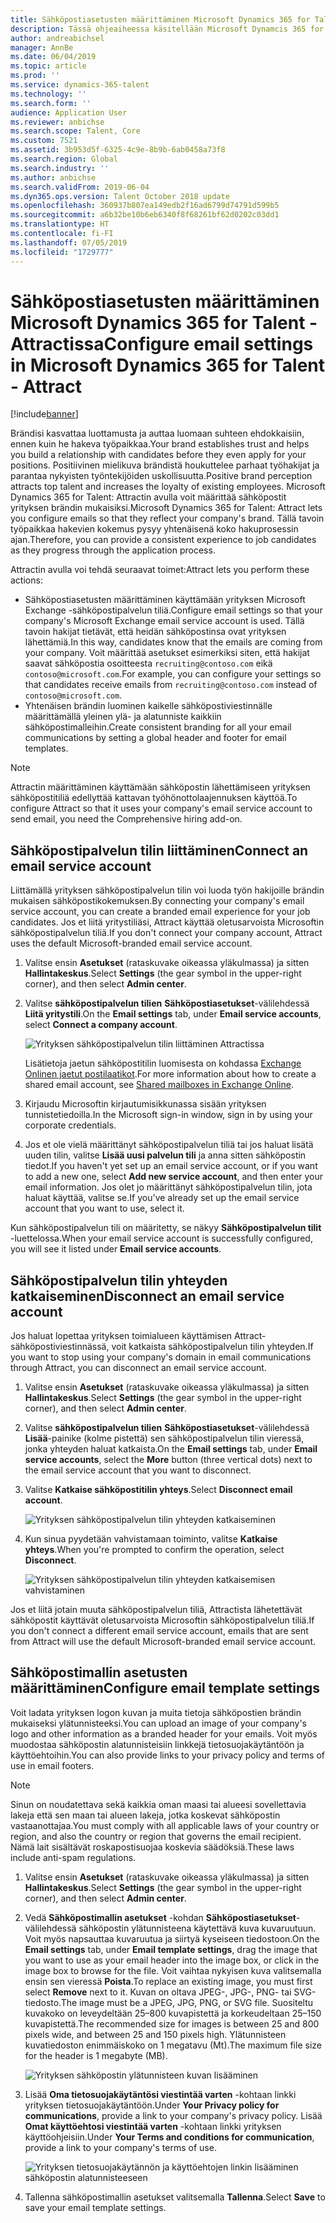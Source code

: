 ```yaml
---
title: Sähköpostiasetusten määrittäminen Microsoft Dynamics 365 for Talent - Attractissa
description: Tässä ohjeaiheessa käsitellään Microsoft Dynamcis 365 for Talent - Attractista lähetettävien sähköpostien asetusten määrittämistä.
author: andreabichsel
manager: AnnBe
ms.date: 06/04/2019
ms.topic: article
ms.prod: ''
ms.service: dynamics-365-talent
ms.technology: ''
ms.search.form: ''
audience: Application User
ms.reviewer: anbichse
ms.search.scope: Talent, Core
ms.custom: 7521
ms.assetid: 3b953d5f-6325-4c9e-8b9b-6ab0458a73f8
ms.search.region: Global
ms.search.industry: ''
ms.author: anbichse
ms.search.validFrom: 2019-06-04
ms.dyn365.ops.version: Talent October 2018 update
ms.openlocfilehash: 360937b807ea149edb2f16ad6799d74791d599b5
ms.sourcegitcommit: a6b32be10b6eb6340f8f68261bf62d0202c03dd1
ms.translationtype: HT
ms.contentlocale: fi-FI
ms.lasthandoff: 07/05/2019
ms.locfileid: "1729777"
---
```

# <a name="configure-email-settings-in-microsoft-dynamics-365-for-talent---attract"></a><span data-ttu-id="2218a-103">Sähköpostiasetusten määrittäminen Microsoft Dynamics 365 for Talent - Attractissa</span><span class="sxs-lookup"><span data-stu-id="2218a-103">Configure email settings in Microsoft Dynamics 365 for Talent - Attract</span></span>
[!include[banner](../includes/banner.md)]

<span data-ttu-id="2218a-104">Brändisi kasvattaa luottamusta ja auttaa luomaan suhteen ehdokkaisiin, ennen kuin he hakeva työpaikkaa.</span><span class="sxs-lookup"><span data-stu-id="2218a-104">Your brand establishes trust and helps you build a relationship with candidates before they even apply for your positions.</span></span> <span data-ttu-id="2218a-105">Positiivinen mielikuva brändistä houkuttelee parhaat työhakijat ja parantaa nykyisten työntekijöiden uskollisuutta.</span><span class="sxs-lookup"><span data-stu-id="2218a-105">Positive brand perception attracts top talent and increases the loyalty of existing employees.</span></span> <span data-ttu-id="2218a-106">Microsoft Dynamics 365 for Talent: Attractin avulla voit määrittää sähköpostit yrityksen brändin mukaisiksi.</span><span class="sxs-lookup"><span data-stu-id="2218a-106">Microsoft Dynamics 365 for Talent: Attract lets you configure emails so that they reflect your company's brand.</span></span> <span data-ttu-id="2218a-107">Tällä tavoin työpaikkaa hakevien kokemus pysyy yhtenäisenä koko hakuprosessin ajan.</span><span class="sxs-lookup"><span data-stu-id="2218a-107">Therefore, you can provide a consistent experience to job candidates as they progress through the application process.</span></span>

<span data-ttu-id="2218a-108">Attractin avulla voi tehdä seuraavat toimet:</span><span class="sxs-lookup"><span data-stu-id="2218a-108">Attract lets you perform these actions:</span></span>

- <span data-ttu-id="2218a-109">Sähköpostiasetusten määrittäminen käyttämään yrityksen Microsoft Exchange -sähköpostipalvelun tiliä.</span><span class="sxs-lookup"><span data-stu-id="2218a-109">Configure email settings so that your company's Microsoft Exchange email service account is used.</span></span> <span data-ttu-id="2218a-110">Tällä tavoin hakijat tietävät, että heidän sähköpostinsa ovat yrityksen lähettämiä.</span><span class="sxs-lookup"><span data-stu-id="2218a-110">In this way, candidates know that the emails are coming from your company.</span></span> <span data-ttu-id="2218a-111">Voit määrittää asetukset esimerkiksi siten, että hakijat saavat sähköpostia osoitteesta `recruiting@contoso.com` eikä `contoso@microsoft.com`.</span><span class="sxs-lookup"><span data-stu-id="2218a-111">For example, you can configure your settings so that candidates receive emails from `recruiting@contoso.com` instead of `contoso@microsoft.com`.</span></span>
- <span data-ttu-id="2218a-112">Yhtenäisen brändin luominen kaikelle sähköpostiviestinnälle määrittämällä yleinen ylä- ja alatunniste kaikkiin sähköpostimalleihin.</span><span class="sxs-lookup"><span data-stu-id="2218a-112">Create consistent branding for all your email communications by setting a global header and footer for email templates.</span></span> 

> [!NOTE]
> <span data-ttu-id="2218a-113">Attractin määrittäminen käyttämään sähköpostin lähettämiseen yrityksen sähköpostitiliä edellyttää kattavan työhönottolaajennuksen käyttöä.</span><span class="sxs-lookup"><span data-stu-id="2218a-113">To configure Attract so that it uses your company's email service account to send email, you need the Comprehensive hiring add-on.</span></span>

## <a name="connect-an-email-service-account"></a><span data-ttu-id="2218a-114">Sähköpostipalvelun tilin liittäminen</span><span class="sxs-lookup"><span data-stu-id="2218a-114">Connect an email service account</span></span>

<span data-ttu-id="2218a-115">Liittämällä yrityksen sähköpostipalvelun tilin voi luoda työn hakijoille brändin mukaisen sähköpostikokemuksen.</span><span class="sxs-lookup"><span data-stu-id="2218a-115">By connecting your company's email service account, you can create a branded email experience for your job candidates.</span></span> <span data-ttu-id="2218a-116">Jos et liitä yritystiliäsi, Attract käyttää oletusarvoista Microsoftin sähköpostipalvelun tiliä.</span><span class="sxs-lookup"><span data-stu-id="2218a-116">If you don't connect your company account, Attract uses the default Microsoft-branded email service account.</span></span>

1. <span data-ttu-id="2218a-117">Valitse ensin **Asetukset** (rataskuvake oikeassa yläkulmassa) ja sitten **Hallintakeskus**.</span><span class="sxs-lookup"><span data-stu-id="2218a-117">Select **Settings** (the gear symbol in the upper-right corner), and then select **Admin center**.</span></span>
2. <span data-ttu-id="2218a-118">Valitse **sähköpostipalvelun tilien** **Sähköpostiasetukset**-välilehdessä **Liitä yritystili**.</span><span class="sxs-lookup"><span data-stu-id="2218a-118">On the **Email settings** tab, under **Email service accounts**, select **Connect a company account**.</span></span>

    ![Yrityksen sähköpostipalvelun tilin liittäminen Attractissa](./media/attract-admin-email-service-accounts.png)

    <span data-ttu-id="2218a-120">Lisätietoja jaetun sähköpostitilin luomisesta on kohdassa [Exchange Onlinen jaetut postilaatikot](https://docs.microsoft.com/exchange/collaboration-exo/shared-mailboxes).</span><span class="sxs-lookup"><span data-stu-id="2218a-120">For more information about how to create a shared email account, see [Shared mailboxes in Exchange Online](https://docs.microsoft.com/exchange/collaboration-exo/shared-mailboxes).</span></span>

3. <span data-ttu-id="2218a-121">Kirjaudu Microsoftin kirjautumisikkunassa sisään yrityksen tunnistetiedoilla.</span><span class="sxs-lookup"><span data-stu-id="2218a-121">In the Microsoft sign-in window, sign in by using your corporate credentials.</span></span>
4. <span data-ttu-id="2218a-122">Jos et ole vielä määrittänyt sähköpostipalvelun tiliä tai jos haluat lisätä uuden tilin, valitse **Lisää uusi palvelun tili** ja anna sitten sähköpostin tiedot.</span><span class="sxs-lookup"><span data-stu-id="2218a-122">If you haven't yet set up an email service account, or if you want to add a new one, select **Add new service account**, and then enter your email information.</span></span> <span data-ttu-id="2218a-123">Jos olet jo määrittänyt sähköpostipalvelun tilin, jota haluat käyttää, valitse se.</span><span class="sxs-lookup"><span data-stu-id="2218a-123">If you've already set up the email service account that you want to use, select it.</span></span>

<span data-ttu-id="2218a-124">Kun sähköpostipalvelun tili on määritetty, se näkyy **Sähköpostipalvelun tilit** -luettelossa.</span><span class="sxs-lookup"><span data-stu-id="2218a-124">When your email service account is successfully configured, you will see it listed under **Email service accounts**.</span></span>

## <a name="disconnect-an-email-service-account"></a><span data-ttu-id="2218a-125">Sähköpostipalvelun tilin yhteyden katkaiseminen</span><span class="sxs-lookup"><span data-stu-id="2218a-125">Disconnect an email service account</span></span>

<span data-ttu-id="2218a-126">Jos haluat lopettaa yrityksen toimialueen käyttämisen Attract-sähköpostiviestinnässä, voit katkaista sähköpostipalvelun tilin yhteyden.</span><span class="sxs-lookup"><span data-stu-id="2218a-126">If you want to stop using your company's domain in email communications through Attract, you can disconnect an email service account.</span></span>

1. <span data-ttu-id="2218a-127">Valitse ensin **Asetukset** (rataskuvake oikeassa yläkulmassa) ja sitten **Hallintakeskus**.</span><span class="sxs-lookup"><span data-stu-id="2218a-127">Select **Settings** (the gear symbol in the upper-right corner), and then select **Admin center**.</span></span>
2. <span data-ttu-id="2218a-128">Valitse **sähköpostipalvelun tilien** **Sähköpostiasetukset**-välilehdessä **Lisää**-painike (kolme pistettä) sen sähköpostipalvelun tilin vieressä, jonka yhteyden haluat katkaista.</span><span class="sxs-lookup"><span data-stu-id="2218a-128">On the **Email settings** tab, under **Email service accounts**, select the **More** button (three vertical dots) next to the email service account that you want to disconnect.</span></span>
3. <span data-ttu-id="2218a-129">Valitse **Katkaise sähköpostitilin yhteys**.</span><span class="sxs-lookup"><span data-stu-id="2218a-129">Select **Disconnect email account**.</span></span>

    ![Yrityksen sähköpostipalvelun tilin yhteyden katkaiseminen](./media/attract-admin-disconnect-email-account.png)

4. <span data-ttu-id="2218a-131">Kun sinua pyydetään vahvistamaan toiminto, valitse **Katkaise yhteys**.</span><span class="sxs-lookup"><span data-stu-id="2218a-131">When you're prompted to confirm the operation, select **Disconnect**.</span></span>

    ![Yrityksen sähköpostipalvelun tilin yhteyden katkaisemisen vahvistaminen](./media/attract-admin-email-confirm-disconnect.png)

<span data-ttu-id="2218a-133">Jos et liitä jotain muuta sähköpostipalvelun tiliä, Attractista lähetettävät sähköpostit käyttävät oletusarvoista Microsoftin sähköpostipalvelun tiliä.</span><span class="sxs-lookup"><span data-stu-id="2218a-133">If you don't connect a different email service account, emails that are sent from Attract will use the default Microsoft-branded email service account.</span></span>

## <a name="configure-email-template-settings"></a><span data-ttu-id="2218a-134">Sähköpostimallin asetusten määrittäminen</span><span class="sxs-lookup"><span data-stu-id="2218a-134">Configure email template settings</span></span>

<span data-ttu-id="2218a-135">Voit ladata yrityksen logon kuvan ja muita tietoja sähköpostien brändin mukaiseksi ylätunnisteeksi.</span><span class="sxs-lookup"><span data-stu-id="2218a-135">You can upload an image of your company's logo and other information as a branded header for your emails.</span></span> <span data-ttu-id="2218a-136">Voit myös muodostaa sähköpostin alatunnisteisiin linkkejä tietosuojakäytäntöön ja käyttöehtoihin.</span><span class="sxs-lookup"><span data-stu-id="2218a-136">You can also provide links to your privacy policy and terms of use in email footers.</span></span>

> [!NOTE]
> <span data-ttu-id="2218a-137">Sinun on noudatettava sekä kaikkia oman maasi tai alueesi sovellettavia lakeja että sen maan tai alueen lakeja, jotka koskevat sähköpostin vastaanottajaa.</span><span class="sxs-lookup"><span data-stu-id="2218a-137">You must comply with all applicable laws of your country or region, and also the country or region that governs the email recipient.</span></span> <span data-ttu-id="2218a-138">Nämä lait sisältävät roskapostisuojaa koskevia säädöksiä.</span><span class="sxs-lookup"><span data-stu-id="2218a-138">These laws include anti-spam regulations.</span></span>

1. <span data-ttu-id="2218a-139">Valitse ensin **Asetukset** (rataskuvake oikeassa yläkulmassa) ja sitten **Hallintakeskus**.</span><span class="sxs-lookup"><span data-stu-id="2218a-139">Select **Settings** (the gear symbol in the upper-right corner), and then select **Admin center**.</span></span>
2. <span data-ttu-id="2218a-140">Vedä **Sähköpostimallin asetukset** -kohdan **Sähköpostiasetukset**-välilehdessä sähköpostin ylätunnisteena käytettävä kuva kuvaruutuun. Voit myös napsauttaa kuvaruutua ja siirtyä kyseiseen tiedostoon.</span><span class="sxs-lookup"><span data-stu-id="2218a-140">On the **Email settings** tab, under **Email template settings**, drag the image that you want to use as your email header into the image box, or click in the image box to browse for the file.</span></span> <span data-ttu-id="2218a-141">Voit vaihtaa nykyisen kuva valitsemalla ensin sen vieressä **Poista**.</span><span class="sxs-lookup"><span data-stu-id="2218a-141">To replace an existing image, you must first select **Remove** next to it.</span></span> <span data-ttu-id="2218a-142">Kuvan on oltava JPEG-, JPG-, PNG- tai SVG-tiedosto.</span><span class="sxs-lookup"><span data-stu-id="2218a-142">The image must be a JPEG, JPG, PNG, or SVG file.</span></span> <span data-ttu-id="2218a-143">Suositeltu kuvakoko on leveydeltään 25–800 kuvapistettä ja korkeudeltaan 25–150 kuvapistettä.</span><span class="sxs-lookup"><span data-stu-id="2218a-143">The recommended size for images is between 25 and 800 pixels wide, and between 25 and 150 pixels high.</span></span> <span data-ttu-id="2218a-144">Ylätunnisteen kuvatiedoston enimmäiskoko on 1 megatavu (Mt).</span><span class="sxs-lookup"><span data-stu-id="2218a-144">The maximum file size for the header is 1 megabyte (MB).</span></span>

    ![Yrityksen sähköpostin ylätunnisteen kuvan lisääminen](./media/attract-admin-email-header.png)

3. <span data-ttu-id="2218a-146">Lisää **Oma tietosuojakäytäntösi viestintää varten** -kohtaan linkki yrityksen tietosuojakäytäntöön.</span><span class="sxs-lookup"><span data-stu-id="2218a-146">Under **Your Privacy policy for communications**, provide a link to your company's privacy policy.</span></span> <span data-ttu-id="2218a-147">Lisää **Omat käyttöehtosi viestintää varten** -kohtaan linkki yrityksen käyttöohjeisiin.</span><span class="sxs-lookup"><span data-stu-id="2218a-147">Under **Your Terms and conditions for communication**, provide a link to your company's terms of use.</span></span>

    ![Yrityksen tietosuojakäytännön ja käyttöehtojen linkin lisääminen sähköpostin alatunnisteeseen](./media/attract-admin-email-footer.png)

4. <span data-ttu-id="2218a-149">Tallenna sähköpostimallin asetukset valitsemalla **Tallenna**.</span><span class="sxs-lookup"><span data-stu-id="2218a-149">Select **Save** to save your email template settings.</span></span>
